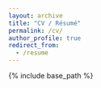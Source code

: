 ```yaml
---
layout: archive
title: "CV / Résumé"
permalink: /cv/
author_profile: true
redirect_from:
  - /resume
---
```


{% include base_path %}
